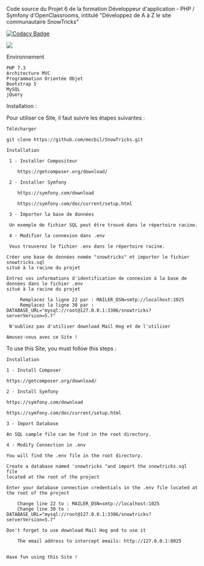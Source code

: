 Code source du Projet 6 de la formation Développeur d'application - PHP / Symfony d'OpenClassrooms, intitulé "Développez de A à Z le site communautaire SnowTricks"

[![Codacy Badge](https://app.codacy.com/project/badge/Grade/aa6e8433d4e94f8c9b944715214ad528)](https://www.codacy.com/gh/mecbil/SnowTricks/dashboard?utm_source=github.com&amp;utm_medium=referral&amp;utm_content=mecbil/SnowTricks&amp;utm_campaign=Badge_Grade)

<a href="https://codeclimate.com/github/mecbil/SnowTricks/maintainability"><img src="https://api.codeclimate.com/v1/badges/8203585276a0769a9d2b/maintainability" /></a>

Environnement

    PHP 7.3
    Architecture MVC
    Programmation Orientée Objet
    Bootstrap 5
    MySQL
    jQuery

Installation :

Pour utiliser ce Site, il faut suivre les étapes suivantes :

    Télécharger 

    git clone https://github.com/mecbil/SnowTricks.git

    Installation

     1 - Installer Compositeur

        https://getcomposer.org/download/

     2 - Installer Symfony

        https://symfony.com/download

        https://symfony.com/doc/current/setup.html

     3 - Importer la base de données

     Un exemple de fichier SQL peut être trouvé dans le répertoire racine.

     4 - Modifier la connexion dans .env

     Vous trouverez le fichier .env dans le répertoire racine. 

    Créer une base de données nomée "snowtricks" et importer le fichier snowtricks.sql 
    situé à la racine du projet 

    Entrez vos informations d'identification de connexion à la base de données dans le fichier .env 
    situé à la racine du projet

         Remplacez la ligne 22 par : MAILER_DSN=smtp://localhost:1025
         Remplacez la ligne 30 par : DATABASE_URL="mysql://root@127.0.0.1:3306/snowtricks?serverVersion=5.7"
    
     N'oubliez pas d'utiliser download Mail Hog et de l'utiliser 

    Amusez-vous avec ce Site !

To use this Site, you must follow this steps :

    Installation

    1 - Install Composer

    https://getcomposer.org/download/

    2 - Install Symfony

    https://symfony.com/download

    https://symfony.com/doc/current/setup.html

    3 - Import Database

    An SQL sample file can be find in the root directory.
    
    4 - Modify Connection in .env

    You will find the .env file in the root directory.

    Create a database named 'snowtricks "and import the snowtricks.sql file 
    located at the root of the project

    Enter your database connection credentials in the .env file located at 
    the root of the project

        Change line 22 to : MAILER_DSN=smtp://localhost:1025
        Change line 30 to : DATABASE_URL="mysql://root@127.0.0.1:3306/snowtricks?serverVersion=5.7"
    
    Don't forget to use download Mail Hog and to use it

        The email address to intercept emails: http://127.0.0.1:8025


    Have fun using this Site !


